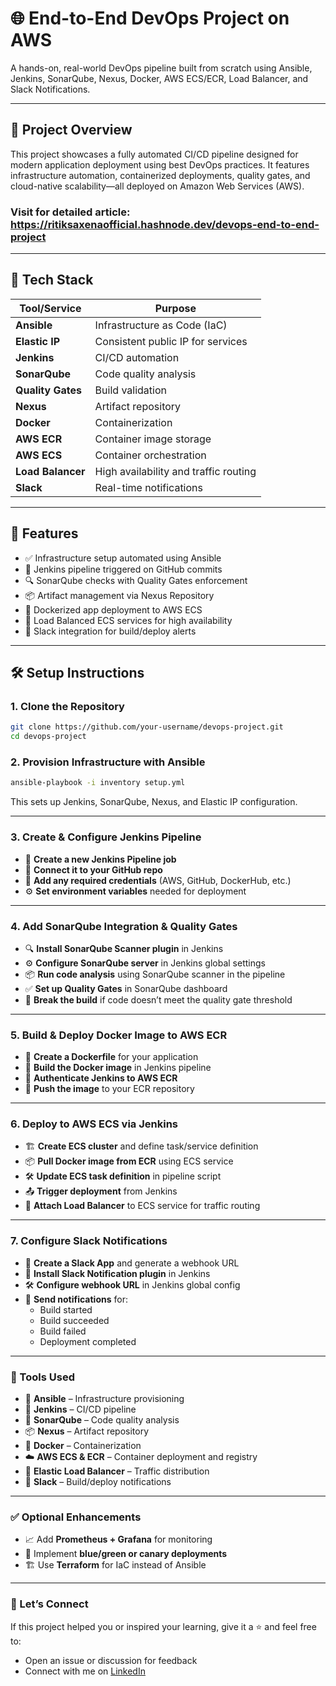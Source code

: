 # 🌐 End-to-End DevOps Project on AWS

A hands-on, real-world DevOps pipeline built from scratch using Ansible, Jenkins, SonarQube, Nexus, Docker, AWS ECS/ECR, Load Balancer, and Slack Notifications.

---

## 📌 Project Overview

This project showcases a fully automated CI/CD pipeline designed for modern application deployment using best DevOps practices. It features infrastructure automation, containerized deployments, quality gates, and cloud-native scalability—all deployed on Amazon Web Services (AWS).

### Visit for detailed article: https://ritiksaxenaofficial.hashnode.dev/devops-end-to-end-project
---

## 🚀 Tech Stack

| Tool/Service     | Purpose                                 |
|------------------|-----------------------------------------|
| **Ansible**       | Infrastructure as Code (IaC)            |
| **Elastic IP**    | Consistent public IP for services       |
| **Jenkins**       | CI/CD automation                        |
| **SonarQube**     | Code quality analysis                   |
| **Quality Gates** | Build validation                        |
| **Nexus**         | Artifact repository                     |
| **Docker**        | Containerization                        |
| **AWS ECR**       | Container image storage                 |
| **AWS ECS**       | Container orchestration                 |
| **Load Balancer** | High availability and traffic routing   |
| **Slack**         | Real-time notifications                 |

---

## 🔧 Features

- ✅ Infrastructure setup automated using Ansible
- 🧪 Jenkins pipeline triggered on GitHub commits
- 🔍 SonarQube checks with Quality Gates enforcement
- 📦 Artifact management via Nexus Repository
- 🐳 Dockerized app deployment to AWS ECS
- 🔁 Load Balanced ECS services for high availability
- 🔔 Slack integration for build/deploy alerts

---

## 🛠️ Setup Instructions

### 1. Clone the Repository

```bash
git clone https://github.com/your-username/devops-project.git
cd devops-project
```

### 2. Provision Infrastructure with Ansible

```bash
ansible-playbook -i inventory setup.yml
```
This sets up Jenkins, SonarQube, Nexus, and Elastic IP configuration.

---

### 3. Create & Configure Jenkins Pipeline

- 🔧 **Create a new Jenkins Pipeline job**
- 🔗 **Connect it to your GitHub repo**
- 🔑 **Add any required credentials** (AWS, GitHub, DockerHub, etc.)
- ⚙️ **Set environment variables** needed for deployment
---

### 4. Add SonarQube Integration & Quality Gates

- 🔍 **Install SonarQube Scanner plugin** in Jenkins
- ⚙️ **Configure SonarQube server** in Jenkins global settings
- 📦 **Run code analysis** using SonarQube scanner in the pipeline
- ✅ **Set up Quality Gates** in SonarQube dashboard
- 🚫 **Break the build** if code doesn’t meet the quality gate threshold

---

### 5. Build & Deploy Docker Image to AWS ECR

- 🐳 **Create a Dockerfile** for your application
- 🔨 **Build the Docker image** in Jenkins pipeline
- 🔐 **Authenticate Jenkins to AWS ECR**
- 🚀 **Push the image** to your ECR repository

---

### 6. Deploy to AWS ECS via Jenkins

- 🏗️ **Create ECS cluster** and define task/service definition
- 📦 **Pull Docker image from ECR** using ECS service
- 🛠️ **Update ECS task definition** in pipeline script
- 📤 **Trigger deployment** from Jenkins
- 🔁 **Attach Load Balancer** to ECS service for traffic routing

---

### 7. Configure Slack Notifications

- 💬 **Create a Slack App** and generate a webhook URL
- 🔌 **Install Slack Notification plugin** in Jenkins
- 🛠️ **Configure webhook URL** in Jenkins global config
- 🔔 **Send notifications** for:
  - Build started
  - Build succeeded
  - Build failed
  - Deployment completed

---

### 📌 Tools Used

- 🧰 **Ansible** – Infrastructure provisioning
- 🔧 **Jenkins** – CI/CD pipeline
- 🧪 **SonarQube** – Code quality analysis
- 📦 **Nexus** – Artifact repository
- 🐳 **Docker** – Containerization
- ☁️ **AWS ECS & ECR** – Container deployment and registry
- 🔗 **Elastic Load Balancer** – Traffic distribution
- 💬 **Slack** – Build/deploy notifications

---

### ✅ Optional Enhancements

- 📈 Add **Prometheus + Grafana** for monitoring
- 🔄 Implement **blue/green or canary deployments**
- 🏗️ Use **Terraform** for IaC instead of Ansible

---

### 🤝 Let’s Connect

If this project helped you or inspired your learning, give it a ⭐ and feel free to:

- Open an issue or discussion for feedback
- Connect with me on [LinkedIn](https://linkedin.com)



